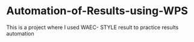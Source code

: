 # Automation-of-Results-using-WPS
This is a project where I used WAEC- STYLE  result to practice results automation
